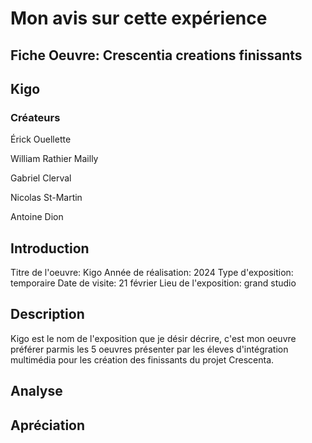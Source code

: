 # Mon avis sur cette expérience

## Fiche Oeuvre: Crescentia creations finissants 

## Kigo

### Créateurs

Érick Ouellette

William Rathier Mailly

Gabriel Clerval

Nicolas St-Martin

Antoine Dion

## Introduction
Titre de l'oeuvre: Kigo
Année de réalisation: 2024
Type d'exposition: temporaire
Date de visite: 21 février
Lieu de l'exposition: grand studio

## Description 

Kigo est le nom de l'exposition que je désir décrire, c'est mon oeuvre préférer parmis les 5 oeuvres présenter par les éleves d'intégration multimédia pour les création des finissants du projet Crescenta. 


## Analyse 

## Apréciation
